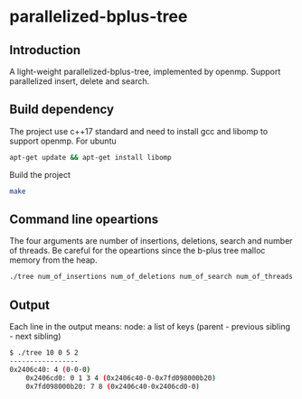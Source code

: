 # parallelized-bplus-tree

## Introduction

A light-weight parallelized-bplus-tree, implemented by openmp. Support parallelized insert, delete and search.

##  Build dependency

The project use c++17 standard and need to install gcc and libomp to support openmp.
For ubuntu
```bash
apt-get update && apt-get install libomp
```

Build the project
```bash
make
```
## Command line opeartions
The four arguments are number of insertions, deletions, search and number of threads.
Be careful for the opeartions since the b-plus tree malloc memory from the heap.
```bash
./tree num_of_insertions num_of_deletions num_of_search num_of_threads
```
## Output
Each line in the output means:
node: a list of keys (parent - previous sibling - next sibling)
```bash
$ ./tree 10 0 5 2
-----------------
0x2406c40: 4 (0-0-0)
    0x2406cd0: 0 1 3 4 (0x2406c40-0-0x7fd098000b20)
    0x7fd098000b20: 7 8 (0x2406c40-0x2406cd0-0)
```
